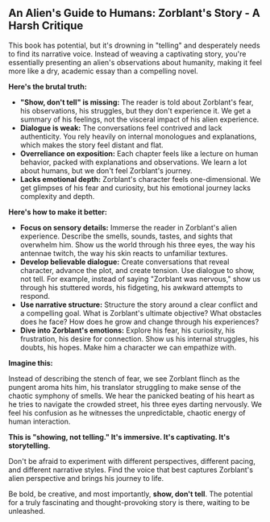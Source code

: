 ## An Alien's Guide to Humans: Zorblant's Story - A Harsh Critique

This book has potential, but it's drowning in "telling" and desperately needs to find its narrative voice. Instead of weaving a captivating story, you're essentially presenting an alien's observations about humanity, making it feel more like a dry, academic essay than a compelling novel.  

**Here's the brutal truth:**

* **"Show, don't tell" is missing:** The reader is told about Zorblant's fear, his observations, his struggles, but they don't experience it.  We get a summary of his feelings, not the visceral impact of his alien experience. 
* **Dialogue is weak:** The conversations feel contrived and lack authenticity. You rely heavily on internal monologues and explanations, which makes the story feel distant and flat.  
* **Overreliance on exposition:** Each chapter feels like a lecture on human behavior, packed with explanations and observations. We learn a lot about humans, but we don't feel Zorblant's journey. 
* **Lacks emotional depth:**  Zorblant's character feels one-dimensional. We get glimpses of his fear and curiosity, but his emotional journey lacks complexity and depth. 

**Here's how to make it better:**

* **Focus on sensory details:** Immerse the reader in Zorblant's alien experience. Describe the smells, sounds, tastes, and sights that overwhelm him.  Show us the world through his three eyes, the way his antennae twitch, the way his skin reacts to unfamiliar textures.
* **Develop believable dialogue:**  Create conversations that reveal character, advance the plot, and create tension. Use dialogue to show, not tell.  For example, instead of saying "Zorblant was nervous," show us through his stuttered words, his fidgeting, his awkward attempts to respond.
* **Use narrative structure:**  Structure the story around a clear conflict and a compelling goal. What is Zorblant's ultimate objective? What obstacles does he face?  How does he grow and change through his experiences? 
* **Dive into Zorblant's emotions:** Explore his fear, his curiosity, his frustration, his desire for connection.  Show us his internal struggles, his doubts, his hopes. Make him a character we can empathize with.

**Imagine this:** 

Instead of describing the stench of fear,  we see Zorblant flinch as the pungent aroma hits him, his translator struggling to make sense of the chaotic symphony of smells.  We hear the panicked beating of his heart as he tries to navigate the crowded street, his three eyes darting nervously. We feel his confusion as he witnesses the unpredictable, chaotic energy of human interaction.  

**This is "showing, not telling."  It's immersive.  It's captivating.  It's storytelling.**

Don't be afraid to experiment with different perspectives, different pacing, and different narrative styles.  Find the voice that best captures Zorblant's alien perspective and brings his journey to life. 

Be bold, be creative, and most importantly, **show, don't tell**.  The potential for a truly fascinating and thought-provoking story is there, waiting to be unleashed.  
